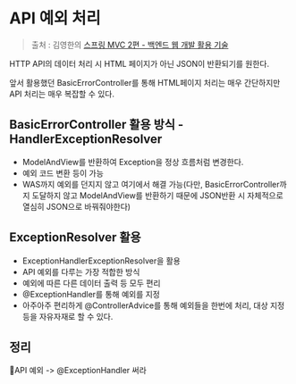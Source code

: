 API 예외 처리
==
> 출처 : 김영한의 [스프링 MVC 2편 - 백엔드 웹 개발 활용 기술](https://www.inflearn.com/course/%EC%8A%A4%ED%94%84%EB%A7%81-mvc-2/dashboard)

HTTP API의 데이터 처리 시 HTML 페이지가 아닌 JSON이 반환되기를 원한다.

앞서 활용했던 BasicErrorController를 통해 HTML페이지 처리는 매우 간단하지만 API 처리는 매우 복잡할 수 있다.

BasicErrorController 활용 방식 - HandlerExceptionResolver
--
- ModelAndView를 반환하여 Exception을 정상 흐름처럼 변경한다.
- 예외 코드 변환 등이 가능
- WAS까지 예외를 던지지 않고 여기에서 해결 가능(다만, BasicErrorController까지 도달하지 않고 ModelAndView를 반환하기 때문에 JSON반환 시 자체적으로 열심히 JSON으로 바꿔줘야한다)

ExceptionResolver 활용
--
- ExceptionHandlerExceptionResolver을 활용
- API 예외를 다루는 가장 적합한 방식
- 예외에 따른 다른 데이터 출력 등 모두 편리
- @ExceptionHandler를 통해 예외를 지정
- 아주아주 편리하게 @ControllerAdvice를 통해 예외들을 한번에 처리, 대상 지정 등을 자유자재로 할 수 있다.

정리
--
:rocket:API 예외 -> @ExceptionHandler 써라